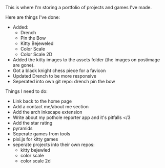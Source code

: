 This is where I'm storing a portfolio of projects and games I've made.

Here are things I've done:

* Added:
	* Drench
	* Pin the Bow
	* Kitty Bejeweled
	* Color Scale
	* Color Scale 2D
* Added the kitty images to the assets folder (the images on postimage are gone).
* Got a black knight chess piece for a favicon
* Updated Drench to be more responsive
* Seperated into own git repo:
	drench
	pin the bow

Things I need to do:

* Link back to the home page
* Add a contact me/about me section
* Add the arch inkscape extension
* Write about my pothole reporter app and it's pitfalls </3
* Add the star rating
* pyramids
* Seperate games from tools
* pixi.js for kitty games
* seperate projects into their own repos:
	* kitty bejewled
	* color scale
	* color scale 2d
	




